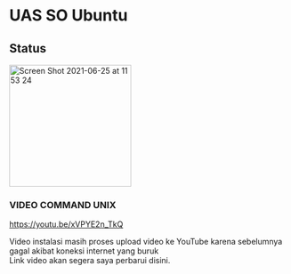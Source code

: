 # UAS SO Ubuntu

## Status
<img width="219" alt="Screen Shot 2021-06-25 at 11 53 24" src="https://user-images.githubusercontent.com/35645656/123367102-f61aaf80-d5ab-11eb-9a51-867f7f1c4bc2.png">

### VIDEO COMMAND UNIX
https://youtu.be/xVPYE2n_TkQ

Video instalasi masih proses upload video ke YouTube karena sebelumnya gagal akibat koneksi internet yang buruk</br>
Link video akan segera saya perbarui disini.
